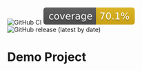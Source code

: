 ![GitHub CI](https://github.com/blocker147/demo_with_mave_actions/actions/workflows/build.yml/badge.svg)
[![Coverage](.github/badges/jacoco.svg)](jacoco.svg)
![GitHub release (latest by date)](https://github.com/blocker147/demo_with_mave_actions/releases)

# Demo Project 


